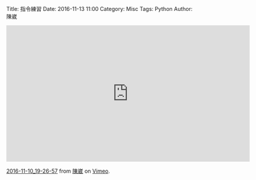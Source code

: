 Title: 指令練習
Date: 2016-11-13 11:00
Category: Misc
Tags: Python
Author: 陳崴

<!-- PELICAN_END_SUMMARY -->
<iframe src="https://player.vimeo.com/video/190994830" width="640" height="360" frameborder="0" webkitallowfullscreen mozallowfullscreen allowfullscreen></iframe>
<p><a href="https://vimeo.com/190994830">2016-11-10_19-26-57</a> from <a href="https://vimeo.com/user58668068">陳崴</a> on <a href="https://vimeo.com">Vimeo</a>.</p>